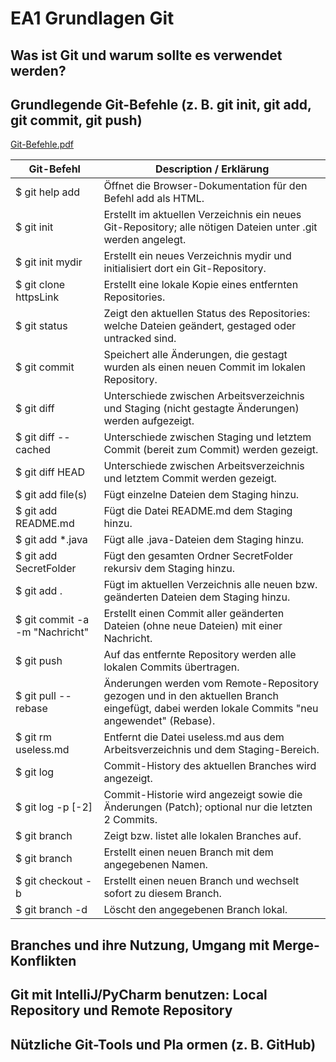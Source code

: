 # EA1 Grundlagen Git

## Was ist Git und warum sollte es verwendet werden? 

## Grundlegende Git-Befehle (z. B. git init, git add, git commit, git push) 
[Git-Befehle.pdf](https://github.com/user-attachments/files/22888931/Git-Befehle.pdf)

| Git-Befehl | Description / Erklärung |
| --- | --- |
|$ git help add	| Öffnet die Browser-Dokumentation für den Befehl add als HTML.|
|$ git init	| Erstellt im aktuellen Verzeichnis ein neues Git-Repository; alle nötigen Dateien unter .git werden angelegt.|
|$ git init mydir	| Erstellt ein neues Verzeichnis mydir und initialisiert dort ein Git-Repository. |
|$ git clone httpsLink | Erstellt eine lokale Kopie eines entfernten Repositories. |
|$ git status	| Zeigt den aktuellen Status des Repositories: welche Dateien geändert, gestaged oder untracked sind. |
|$ git commit	| Speichert alle Änderungen, die gestagt wurden als einen neuen Commit im lokalen Repository. |
|$ git diff | Unterschiede zwischen Arbeitsverzeichnis und Staging (nicht gestagte Änderungen) werden aufgezeigt. |
|$ git diff --cached	| Unterschiede zwischen Staging und letztem Commit (bereit zum Commit) werden gezeigt. |
|$ git diff HEAD	| Unterschiede zwischen Arbeitsverzeichnis und letztem Commit werden gezeigt. |
|$ git add file(s)	| Fügt einzelne Dateien dem Staging hinzu. |
|$ git add README.md	| Fügt die Datei README.md dem Staging hinzu. |
|$ git add *.java	| Fügt alle .java-Dateien dem Staging hinzu. |
|$ git add SecretFolder |	Fügt den gesamten Ordner SecretFolder rekursiv dem Staging hinzu. |
|$ git add .	| Fügt im aktuellen Verzeichnis alle neuen bzw. geänderten Dateien dem Staging hinzu. |
|$ git commit -a -m "Nachricht"	| Erstellt einen Commit aller geänderten Dateien (ohne neue Dateien) mit einer Nachricht. |
|$ git push <repository>	| Auf das entfernte Repository werden alle lokalen Commits übertragen. |
|$ git pull --rebase <remote> <branch>	| Änderungen werden vom Remote-Repository gezogen und in den aktuellen Branch eingefügt, dabei werden lokale Commits "neu angewendet" (Rebase).|
|$ git rm useless.md	| Entfernt die Datei useless.md aus dem Arbeitsverzeichnis und dem Staging-Bereich. |
|$ git log	| Commit-History des aktuellen Branches wird angezeigt.|
|$ git log -p [-2]	| Commit-Historie wird angezeigt sowie die Änderungen (Patch); optional nur die letzten 2 Commits.|
|$ git branch	| Zeigt bzw. listet alle lokalen Branches auf. |
|$ git branch <branch name>	| Erstellt einen neuen Branch mit dem angegebenen Namen.|
|$ git checkout -b <branch name>	| Erstellt einen neuen Branch und wechselt sofort zu diesem Branch.|
|$ git branch -d <branch name>	| Löscht den angegebenen Branch lokal.|


## Branches und ihre Nutzung, Umgang mit Merge-Konflikten

## Git mit IntelliJ/PyCharm benutzen: Local Repository und Remote Repository 

## Nützliche Git-Tools und Pla ormen (z. B. GitHub) 

